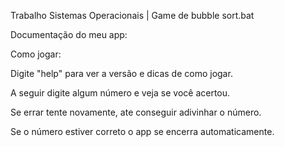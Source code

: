 Trabalho Sistemas Operacionais | Game de bubble sort.bat


Documentação do meu app:



Como jogar:

Digite "help" para ver a versão e dicas de como jogar.



A seguir digite algum número e veja se você acertou.



Se errar tente novamente, ate conseguir adivinhar o número.



Se o número estiver correto o app se encerra automaticamente.
